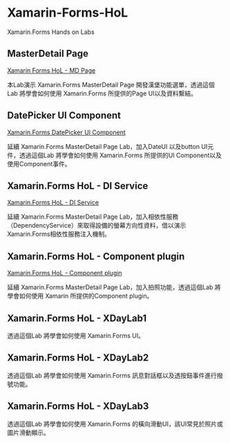 # Xamarin-Forms-HoL #

Xamarin.Forms Hands on Labs

## MasterDetail Page ##

[Xamarin Forms HoL - MD Page](https://github.com/k-net-community/XamarinFormsHoL/blob/master/Xamarin%20Forms%20HoL%20-%20MD%20Page.md)

本Lab演示 Xamarin.Forms MasterDetail Page 開發漢堡功能選單，透過這個Lab 將學會如何使用 Xamarin.Forms 所提供的Page UI以及資料繫結。


## DatePicker UI Component ##

[Xamarin.Forms DatePicker UI Component](https://github.com/k-net-community/XamarinFormsHoL/blob/master/Xamarin.Forms%20HoL%20-%20DateUI.md)

延續 Xamarin.Forms MasterDetail Page Lab，加入DateUI 以及button UI元件，透過這個Lab 將學會如何使用 Xamarin.Forms 所提供的UI Component以及使用Component事件。

## Xamarin.Forms HoL - DI Service ##

[Xamarin.Forms HoL - DI Service](https://github.com/k-net-community/XamarinFormsHoL/blob/master/Xamarin.Forms%20HoL%20-%20DI%20Service.md)

延續 Xamarin.Forms MasterDetail Page Lab，加入相依性服務（DependencyService）來取得設備的螢幕方向性資料，借以演示Xamarin.Forms相依性服務注入機制。

## Xamarin.Forms HoL - Component plugin ##

[Xamarin.Forms HoL - Component plugin](https://github.com/k-net-community/XamarinFormsHoL/blob/master/Xamaring.Forms%20HoL%20-%20Camera.md)

延續 Xamarin.Forms MasterDetail Page Lab，加入拍照功能，透過這個Lab 將學會如何使用 Xamarin 所提供的Component plugin。

## Xamarin.Forms HoL - XDayLab1 ##

透過這個Lab 將學會如何使用 Xamarin.Forms UI。


## Xamarin.Forms HoL - XDayLab2 ##

透過這個Lab 將學會如何使用 Xamarin.Forms 訊息對話框以及透按鈕事件進行撥號功能。

## Xamarin.Forms HoL - XDayLab3 ##

透過這個Lab 將學會如何使用 Xamarin.Forms 的橫向滑動UI，該UI常見於照片或圖片滑動顯示。
